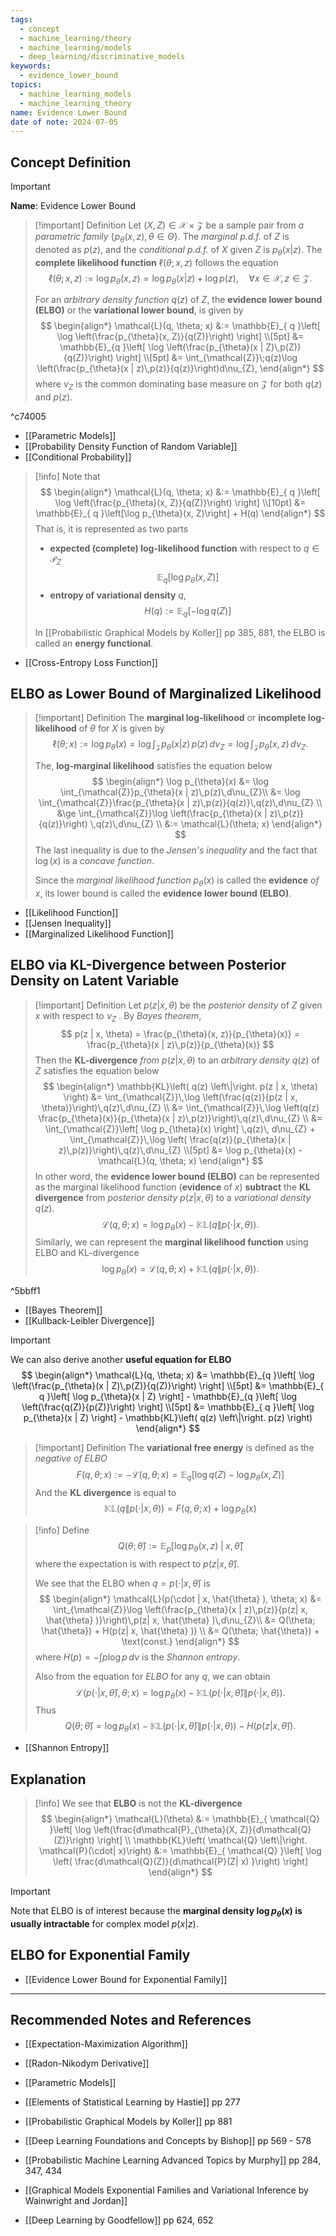 ```yaml
---
tags:
  - concept
  - machine_learning/theory
  - machine_learning/models
  - deep_learning/discriminative_models
keywords:
  - evidence_lower_bound
topics:
  - machine_learning_models
  - machine_learning_theory
name: Evidence Lower Bound
date of note: 2024-07-05
---
```


## Concept Definition

>[!important]
>**Name**: Evidence Lower Bound

>[!important] Definition
>Let $(X, Z) \in \mathcal{X} \times \mathcal{Z}$ be a sample pair from *a parametric family* $\{p_{\theta}(x, z), \theta\in \Theta\}$.  The *marginal p.d.f.* of $Z$ is denoted as $p(z)$, and the *conditional p.d.f.* of $X$ given $Z$ is $p_{\theta}(x | z)$. The **complete likelihood function** $\ell(\theta; x, z)$ follows the equation
>$$
>\ell(\theta; x, z) := \log p_{\theta}(x, z)  = \log p_{\theta}(x | z) + \log p(z), \quad \forall x \in \mathcal{X}, z \in \mathcal{Z}.
>$$
>
>
>For an *arbitrary density function* $q(z)$ of $Z$, the **evidence lower bound (ELBO)** or the **variational lower bound**, is given by
>$$
>\begin{align*}
>\mathcal{L}(q, \theta; x) &:= \mathbb{E}_{ q }\left[ \log \left(\frac{p_{\theta}(x, Z)}{q(Z)}\right) \right] \\[5pt]
>&=  \mathbb{E}_{q }\left[ \log \left(\frac{p_{\theta}(x | Z)\,p(Z)}{q(Z)}\right) \right] \\[5pt]
>&= \int_{\mathcal{Z}}\;q(z)\log \left(\frac{p_{\theta}(x | z)\,p(z)}{q(z)}\right)d\nu_{Z},
\end{align*}
>$$
>where $\nu_{Z}$ is the common dominating base measure on $\mathcal{Z}$ for both $q(z)$ and $p(z)$.

^c74005

- [[Parametric Models]]
- [[Probability Density Function of Random Variable]]
- [[Conditional Probability]]

>[!info]
>Note that
>$$
>\begin{align*}
>\mathcal{L}(q, \theta; x) &:= \mathbb{E}_{ q }\left[ \log \left(\frac{p_{\theta}(x, Z)}{q(Z)}\right) \right] \\[10pt]
>&=  \mathbb{E}_{ q }\left[\log p_{\theta}(x, Z)\right] + H(q)
\end{align*}
>$$
>That is, it is represented as two parts
>- **expected (complete) log-likelihood function** with respect to $q\in \mathscr{P}_{Z}$ $$\mathbb{E}_{ q }\left[\log p_{\theta}(x, Z)\right]$$
>- **entropy of variational density** $q$, $$ H(q) := \mathbb{E}_{ q }\left[- \log q(Z)\right] $$
>
>In [[Probabilistic Graphical Models by Koller]] pp 385, 881, the ELBO is called an **energy functional**.

- [[Cross-Entropy Loss Function]]

## ELBO as Lower Bound of Marginalized Likelihood

>[!important] Definition
>The **marginal log-likelihood** or **incomplete log-likelihood** of $\theta$ for $X$ is given by
>$$
> \ell(\theta; x) :=  \log p_{\theta}(x) = \log \int_{\mathcal{Z}}p_{\theta}(x | z)\,p(z)\,d\nu_{Z} = \log \int_{\mathcal{Z}}p_{\theta}(x , z)\,d\nu_{Z} .
>$$
>
>The, **log-marginal likelihood** satisfies the equation below
>$$
>\begin{align*}
>  \log p_{\theta}(x) &= \log \int_{\mathcal{Z}}p_{\theta}(x | z)\,p(z)\,d\nu_{Z}\\
> &= \log \int_{\mathcal{Z}}\frac{p_{\theta}(x | z)\,p(z)}{q(z)}\,q(z)\,d\nu_{Z} \\
> &\ge \int_{\mathcal{Z}}\log \left(\frac{p_{\theta}(x | z)\,p(z)}{q(z)}\right) \,q(z)\,d\nu_{Z} \\
> &:= \mathcal{L}(\theta; x)
>\end{align*}
>$$
>The last inequality is due to the *Jensen's inequality* and the fact that $\log(x)$ is a *concave function*.
>
>Since the *marginal likelihood function* $p_{\theta}(x)$ is called the **evidence** *of* $x$, its lower bound is called the  **evidence lower bound (ELBO)**.

- [[Likelihood Function]]
- [[Jensen Inequality]]
- [[Marginalized Likelihood Function]]

## ELBO via KL-Divergence between Posterior Density on Latent Variable

>[!important] Definition
>Let $p(z | x, \theta)$ be the *posterior density* of $Z$ given $x$ with respect to $\nu_{Z}$ . By *Bayes theorem*, 
>$$
> p(z | x, \theta) = \frac{p_{\theta}(x, z)}{p_{\theta}(x)} = \frac{p_{\theta}(x | z)\,p(z)}{p_{\theta}(x)} 
>$$
>Then the **KL-divergence** *from* $p(z | x, \theta)$ to an *arbitrary density* $q(z)$ of $Z$ satisfies the equation below
>$$
>\begin{align*}
>\mathbb{KL}\left( q(z) \left\|\right. p(z | x, \theta) \right) &= \int_{\mathcal{Z}}\,\log \left(\frac{q(z)}{p(z | x, \theta)}\right)\,q(z)\,d\nu_{Z} \\
>&= \int_{\mathcal{Z}}\,\log \left(q(z) \frac{p_{\theta}(x)}{p_{\theta}(x | z)\,p(z)}\right)\,q(z)\,d\nu_{Z} \\
>&=  \int_{\mathcal{Z}}\left[ \log p_{\theta}(x) \right]  \,q(z)\,  d\nu_{Z} + \int_{\mathcal{Z}}\,\log \left( \frac{q(z)}{p_{\theta}(x | z)\,p(z)}\right)\,q(z)\,d\nu_{Z} \\[5pt]
>&= \log p_{\theta}(x) - \mathcal{L}(q, \theta; x)
\end{align*}
>$$
>In other word, the  **evidence lower bound (ELBO)** can be represented as the marginal likelihood function (**evidence** of $x$) **subtract** the **KL divergence** from *posterior density*  $p(z|x, \theta)$ to a *variational density* $q(z).$
>$$
>\mathcal{L}(q, \theta; x) = \log p_{\theta}(x) - \mathbb{KL}\left( q \left\|\right. p(\cdot | x, \theta) \right).
>$$
>Similarly, we can represent the **marginal likelihood function** using ELBO and KL-divergence
>$$
>\log p_{\theta}(x) = \mathcal{L}(q, \theta; x) + \mathbb{KL}\left( q \left\|\right. p(\cdot | x, \theta) \right).
>$$

^5bbff1

- [[Bayes Theorem]]
- [[Kullback-Leibler Divergence]]

>[!important] 
>We can also derive another **useful equation for ELBO**
>$$
>\begin{align*}
>\mathcal{L}(q, \theta; x) &=  \mathbb{E}_{q }\left[ \log \left(\frac{p_{\theta}(x | Z)\,p(Z)}{q(Z)}\right) \right] \\[5pt]
>&= \mathbb{E}_{ q }\left[  \log p_{\theta}(x | Z) \right] - \mathbb{E}_{q }\left[ \log \left(\frac{q(Z)}{p(Z)}\right) \right] \\[5pt]
>&=  \mathbb{E}_{ q }\left[  \log p_{\theta}(x | Z) \right] - \mathbb{KL}\left( q(z) \left\|\right. p(z)  \right)
>\end{align*}
>$$

>[!important] Definition
>The **variational free energy** is defined as the *negative of ELBO*
>$$
>F(q, \theta; x) := - \mathcal{L}(q, \theta; x) =  \mathbb{E}_{q }\left[\log q(Z) -  \log p_{\theta}(x , Z) \right] 
>$$
>And the **KL divergence** is equal to 
>$$
> \mathbb{KL}\left( q \left\|\right. p(\cdot | x, \theta) \right) = F(q, \theta; x) + \log p_{\theta}(x) 
>$$


>[!info]
>Define $$Q(\theta; \hat{\theta}) := \mathbb{E}_{ p }\left[  \log p_{\theta}(x, z) \;|\; x, \hat{\theta} \right]$$ where the expectation is with respect to  $p(z| x, \hat{\theta} )$. 
>
>We see that the ELBO when $q = p(\cdot | x, \hat{\theta} )$ is 
>$$
>\begin{align*}
>\mathcal{L}(p(\cdot | x, \hat{\theta} ), \theta; x) &= \int_{\mathcal{Z}}\log \left(\frac{p_{\theta}(x | z)\,p(z)}{p(z| x, \hat{\theta} )}\right)\,p(z| x, \hat{\theta} )\,d\nu_{Z}\\
>&= Q(\theta; \hat{\theta}) + H(p(z| x, \hat{\theta} )) \\
>&= Q(\theta; \hat{\theta}) + \text{const.}
>\end{align*}
>$$
>where $H(p) = - \int p\log p\, d\nu$ is the *Shannon entropy*.
>
>Also from the equation for *ELBO* for any $q$, we can obtain
>$$
>\mathcal{L}(p(\cdot | x, \hat{\theta} ), \theta; x) = \log p_{\theta}(x) - \mathbb{KL}\left( p(\cdot | x, \hat{\theta} ) \left\|\right. p(\cdot | x, \theta) \right).
>$$
>Thus
>$$
>Q(\theta; \hat{\theta}) = \log p_{\theta}(x) - \mathbb{KL}\left( p(\cdot | x, \hat{\theta} ) \left\|\right. p(\cdot | x, \theta) \right) - H(p(z| x, \hat{\theta} )) .
>$$

- [[Shannon Entropy]]

## Explanation

>[!info]
>We see that **ELBO** is not the **KL-divergence**
>$$
>\begin{align*}
>\mathcal{L}(\theta) &:= \mathbb{E}_{ \mathcal{Q} }\left[  \log \left(\frac{d\mathcal{P}_{\theta}(X, Z)}{d\mathcal{Q}(Z)}\right) \right] \\
>\mathbb{KL}\left( \mathcal{Q} \left\|\right. \mathcal{P}(\cdot| x)\right) &:= \mathbb{E}_{ \mathcal{Q} }\left[   \log \left( \frac{d\mathcal{Q}(Z)}{d\mathcal{P}(Z| x) }\right) \right]
>\end{align*}
>$$

>[!important]
>Note that ELBO is of interest because the **marginal density $\log p_{\theta}(x)$ is usually intractable** for complex model $p(x | z)$. 




## ELBO for Exponential Family

- [[Evidence Lower Bound for Exponential Family]]



-----------
##  Recommended Notes and References


- [[Expectation-Maximization Algorithm]]


- [[Radon-Nikodym Derivative]]
- [[Parametric Models]]


- [[Elements of Statistical Learning by Hastie]] pp 277

- [[Probabilistic Graphical Models by Koller]] pp 881
- [[Deep Learning Foundations and Concepts by Bishop]] pp 569 - 578
- [[Probabilistic Machine Learning Advanced Topics by Murphy]] pp 284, 347, 434
- [[Graphical Models Exponential Families and Variational Inference by Wainwright and Jordan]]
- [[Deep Learning by Goodfellow]] pp 624, 652